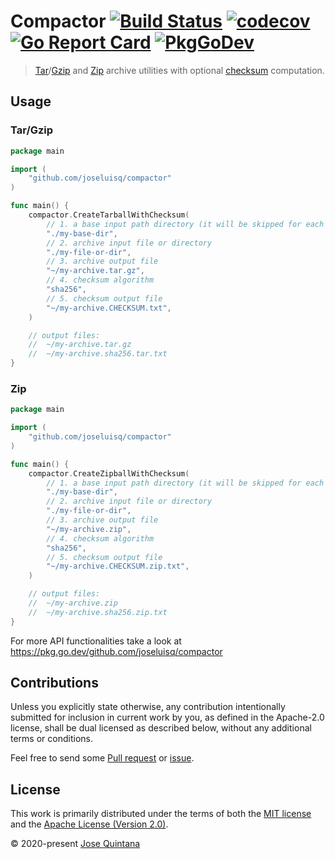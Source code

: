 # Compactor [![Build Status](https://travis-ci.com/joseluisq/compactor.svg?branch=master)](https://travis-ci.com/joseluisq/compactor) [![codecov](https://codecov.io/gh/joseluisq/compactor/branch/master/graph/badge.svg)](https://codecov.io/gh/joseluisq/compactor) [![Go Report Card](https://goreportcard.com/badge/github.com/joseluisq/compactor)](https://goreportcard.com/report/github.com/joseluisq/compactor) [![PkgGoDev](https://pkg.go.dev/badge/github.com/joseluisq/compactor)](https://pkg.go.dev/github.com/joseluisq/compactor)

> [Tar](https://golang.org/pkg/archive/tar/)/[Gzip](https://golang.org/pkg/compress/gzip/) and [Zip](https://golang.org/pkg/archive/zip/) archive utilities with optional [checksum](https://en.wikipedia.org/wiki/Checksum) computation.

## Usage

### Tar/Gzip

```go
package main

import (
	"github.com/joseluisq/compactor"
)

func main() {
	compactor.CreateTarballWithChecksum(
		// 1. a base input path directory (it will be skipped for each archive header)
		"./my-base-dir",
		// 2. archive input file or directory
		"./my-file-or-dir",
		// 3. archive output file
		"~/my-archive.tar.gz",
		// 4. checksum algorithm
		"sha256",
		// 5. checksum output file
		"~/my-archive.CHECKSUM.txt",
	)

	// output files:
	//	~/my-archive.tar.gz
	//	~/my-archive.sha256.tar.txt
}
```

### Zip


```go
package main

import (
	"github.com/joseluisq/compactor"
)

func main() {
	compactor.CreateZipballWithChecksum(
		// 1. a base input path directory (it will be skipped for each archive header)
		"./my-base-dir",
		// 2. archive input file or directory
		"./my-file-or-dir",
		// 3. archive output file
		"~/my-archive.zip",
		// 4. checksum algorithm
		"sha256",
		// 5. checksum output file
		"~/my-archive.CHECKSUM.zip.txt",
	)

	// output files:
	//	~/my-archive.zip
	//	~/my-archive.sha256.zip.txt
}
```

For more API functionalities take a look at https://pkg.go.dev/github.com/joseluisq/compactor

## Contributions

Unless you explicitly state otherwise, any contribution intentionally submitted for inclusion in current work by you, as defined in the Apache-2.0 license, shall be dual licensed as described below, without any additional terms or conditions.

Feel free to send some [Pull request](https://github.com/joseluisq/compactor/pulls) or [issue](https://github.com/joseluisq/compactor/issues).

## License

This work is primarily distributed under the terms of both the [MIT license](LICENSE-MIT) and the [Apache License (Version 2.0)](LICENSE-APACHE).

© 2020-present [Jose Quintana](https://git.io/joseluisq)
